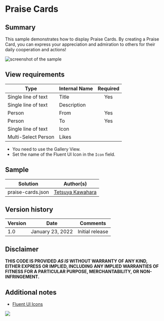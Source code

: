 # Praise Cards

## Summary
This sample demonstrates how to display Praise Cards. By creating a Praise Card, you can express your appreciation and admiration to others for their daily cooperation and actions!

![screenshot of the sample](./assets/screenshot.png)

## View requirements

|Type               |Internal Name|Required|
|-------------------|-------------|:------:|
|Single line of text|Title        |Yes     |
|Single line of text|Description  |        |
|Person             |From         |Yes     |
|Person             |To           |Yes     |
|Single line of text|Icon         |        |
|Multi-Select Person|Likes        |        |

- You need to use the Gallery View.
- Set the name of the Fluent UI Icon in the `Icon` field.

## Sample

Solution|Author(s)
--------|---------
praise-cards.json | [Tetsuya Kawahara](https://github.com/tecchan1107)

## Version history

Version |Date             |Comments
--------|-----------------|--------------------------------
1.0     |January 23, 2022 |Initial release

## Disclaimer
**THIS CODE IS PROVIDED *AS IS* WITHOUT WARRANTY OF ANY KIND, EITHER EXPRESS OR IMPLIED, INCLUDING ANY IMPLIED WARRANTIES OF FITNESS FOR A PARTICULAR PURPOSE, MERCHANTABILITY, OR NON-INFRINGEMENT.**

## Additional notes
- [Fluent UI Icons](https://developer.microsoft.com/en-us/fluentui#/styles/web/icons)

<img src="https://pnptelemetry.azurewebsites.net/list-formatting/view-samples/praise-cards" />
